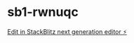 # sb1-rwnuqc

[Edit in StackBlitz next generation editor ⚡️](https://stackblitz.com/~/github.com/SCT-ltd/sb1-rwnuqc)